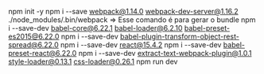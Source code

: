 npm init -y
npm i --save webpack@1.14.0 webpack-dev-server@1.16.2
./node_modules/.bin/webpack  => Esse comando é para gerar o bundle
npm i --save-dev babel-core@6.22.1 babel-loader@6.2.10 babel-preset-es2015@6.22.0
npm i --save-dev babel-plugin-transform-object-rest-spread@6.22.0
npm i --save-dev react@15.4.2
npm i --save-dev babel-preset-react@6.22.0
npm i --save-dev extract-text-webpack-plugin@1.0.1 style-loader@0.13.1 css-loader@0.26.1
npm run dev